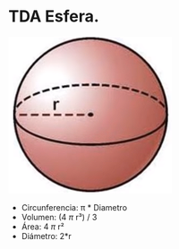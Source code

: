 # TDA Esfera.

![Alt text](image-3.png)

- Circunferencia: π * Diametro
- Volumen: (4 *π* r³) / 3
- Área: 4 *π* r²
- Diámetro: 2*r
